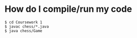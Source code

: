 # How do I compile/run my code

```
$ cd Coursework 1
$ javac chess/*.java
$ java chess/Game
```



